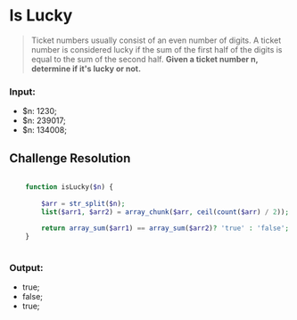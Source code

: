 # Is Lucky

>
> Ticket numbers usually consist of an even number of digits.
> A ticket number is considered lucky if the sum of the first half of the digits is equal to the sum of the second half.
> **Given a ticket number n, determine if it's lucky or not.**
>

### Input:

- $n: 1230;
- $n: 239017;
- $n: 134008;



## Challenge Resolution
```php
   
    function isLucky($n) {  
	
		$arr = str_split($n);  
		list($arr1, $arr2) = array_chunk($arr, ceil(count($arr) / 2));
		
		return array_sum($arr1) == array_sum($arr2)? 'true' : 'false';    
	}
   
```

### Output:

- true;
- false;
- true;
